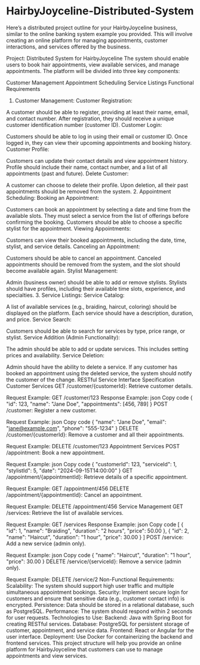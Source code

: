# HairbyJoyceline-Distributed-System

Here’s a distributed project outline for your HairbyJoyceline business, similar to the online banking system example you provided. This will involve creating an online platform for managing appointments, customer interactions, and services offered by the business.

Project: Distributed System for HairbyJoyceline
The system should enable users to book hair appointments, view available services, and manage appointments. The platform will be divided into three key components:

Customer Management
Appointment Scheduling
Service Listings
Functional Requirements
1. Customer Management:
Customer Registration:

A customer should be able to register, providing at least their name, email, and contact number.
After registration, they should receive a unique customer identification number (customer ID).
Customer Login:

Customers should be able to log in using their email or customer ID.
Once logged in, they can view their upcoming appointments and booking history.
Customer Profile:

Customers can update their contact details and view appointment history.
Profile should include their name, contact number, and a list of all appointments (past and future).
Delete Customer:

A customer can choose to delete their profile. Upon deletion, all their past appointments should be removed from the system.
2. Appointment Scheduling:
Booking an Appointment:

Customers can book an appointment by selecting a date and time from the available slots.
They must select a service from the list of offerings before confirming the booking.
Customers should be able to choose a specific stylist for the appointment.
Viewing Appointments:

Customers can view their booked appointments, including the date, time, stylist, and service details.
Canceling an Appointment:

Customers should be able to cancel an appointment.
Canceled appointments should be removed from the system, and the slot should become available again.
Stylist Management:

Admin (business owner) should be able to add or remove stylists.
Stylists should have profiles, including their available time slots, experience, and specialties.
3. Service Listings:
Service Catalog:

A list of available services (e.g., braiding, haircut, coloring) should be displayed on the platform.
Each service should have a description, duration, and price.
Service Search:

Customers should be able to search for services by type, price range, or stylist.
Service Addition (Admin Functionality):

The admin should be able to add or update services. This includes setting prices and availability.
Service Deletion:

Admin should have the ability to delete a service. If any customer has booked an appointment using the deleted service, the system should notify the customer of the change.
RESTful Service Interface Specification
Customer Services
GET /customer/{customerId}: Retrieve customer details.

Request Example: GET /customer/123
Response Example:
json
Copy code
{
  "id": 123,
  "name": "Jane Doe",
  "appointments": [456, 789]
}
POST /customer: Register a new customer.

Request Example:
json
Copy code
{
  "name": "Jane Doe",
  "email": "jane@example.com",
  "phone": "555-1234"
}
DELETE /customer/{customerId}: Remove a customer and all their appointments.

Request Example: DELETE /customer/123
Appointment Services
POST /appointment: Book a new appointment.

Request Example:
json
Copy code
{
  "customerId": 123,
  "serviceId": 1,
  "stylistId": 5,
  "date": "2024-09-15T14:00:00"
}
GET /appointment/{appointmentId}: Retrieve details of a specific appointment.

Request Example: GET /appointment/456
DELETE /appointment/{appointmentId}: Cancel an appointment.

Request Example: DELETE /appointment/456
Service Management
GET /services: Retrieve the list of available services.

Request Example: GET /services
Response Example:
json
Copy code
[
  {
    "id": 1,
    "name": "Braiding",
    "duration": "2 hours",
    "price": 50.00
  },
  {
    "id": 2,
    "name": "Haircut",
    "duration": "1 hour",
    "price": 30.00
  }
]
POST /service: Add a new service (admin only).

Request Example:
json
Copy code
{
  "name": "Haircut",
  "duration": "1 hour",
  "price": 30.00
}
DELETE /service/{serviceId}: Remove a service (admin only).

Request Example: DELETE /service/2
Non-Functional Requirements:
Scalability: The system should support high user traffic and multiple simultaneous appointment bookings.
Security: Implement secure login for customers and ensure that sensitive data (e.g., customer contact info) is encrypted.
Persistence: Data should be stored in a relational database, such as PostgreSQL.
Performance: The system should respond within 2 seconds for user requests.
Technologies to Use:
Backend: Java with Spring Boot for creating RESTful services.
Database: PostgreSQL for persistent storage of customer, appointment, and service data.
Frontend: React or Angular for the user interface.
Deployment: Use Docker for containerizing the backend and frontend services.
This project structure will help you provide an online platform for HairbyJoyceline that customers can use to manage appointments and view services.
